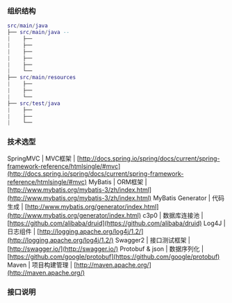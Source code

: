 ### 组织结构

``` lua
src/main/java
├── src/main/java -- 
|    ├── 
|    ├── 
|    ├── 
|    ├── 
|    ├── 
|    └── 
├── src/main/resources
|    ├── 
|    ├── 
|    └── 
├── src/test/java
|    ├── 
|    ├── 
|    └── 
```

### 技术选型
SpringMVC | MVC框架  | [http://docs.spring.io/spring/docs/current/spring-framework-reference/htmlsingle/#mvc](http://docs.spring.io/spring/docs/current/spring-framework-reference/htmlsingle/#mvc)
MyBatis | ORM框架  | [http://www.mybatis.org/mybatis-3/zh/index.html](http://www.mybatis.org/mybatis-3/zh/index.html)
MyBatis Generator | 代码生成  | [http://www.mybatis.org/generator/index.html](http://www.mybatis.org/generator/index.html)
c3p0 | 数据库连接池  | [https://github.com/alibaba/druid](https://github.com/alibaba/druid)
Log4J | 日志组件  | [http://logging.apache.org/log4j/1.2/](http://logging.apache.org/log4j/1.2/)
Swagger2 | 接口测试框架  | [http://swagger.io/](http://swagger.io/)
Protobuf & json | 数据序列化  | [https://github.com/google/protobuf](https://github.com/google/protobuf)
Maven | 项目构建管理  | [http://maven.apache.org/](http://maven.apache.org/)


### 接口说明

